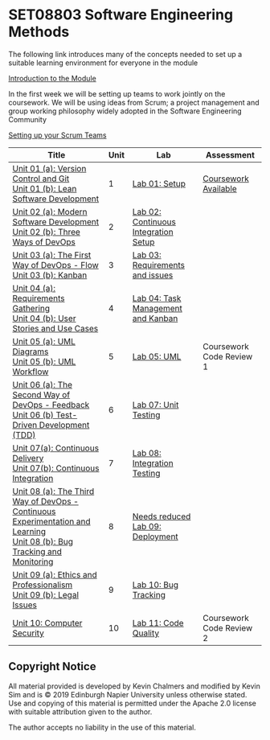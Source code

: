 # SET08803 Software Engineering Methods

The following link introduces many of the concepts needed to set up a suitable learning environment for everyone in the module

[Introduction to the Module](units/unit00/Introduction.md) 

In the first week we will be setting up teams to work jointly on the coursework. We will be using ideas from Scrum; a project management and group working philosophy widely adopted in the Software Engineering Community

[Setting up your Scrum Teams](units/unit00/ScrumAndTeamForming.md) 


| Title                                                        | Unit | Lab                                                | Assessment           |
| ------------------------------------------------------------ | ---- | -------------------------------------------------- | -------------------- |
| [Unit 01 (a): Version Control and Git](units/unit01/unit1a.md) <br> [Unit 01 (b): Lean Software Development](units/unit01/unit1b.md) | 1    | [Lab 01: Setup](labs/lab01)                        | [Coursework Available](assessment) |
| [Unit 02 (a): Modern Software Development](units/unit02/unit2a.md) <br> [Unit 02 (b): Three Ways of DevOps](units/unit02/unit2b.md) | 2    | [Lab 02: Continuous Integration Setup](labs/lab02) |                      |
| [Unit 03 (a): The First Way of DevOps - Flow](units/unit03/unit3a.md) <br> [Unit 03 (b): Kanban](units/unit03/unit3b.md) | 3    | [Lab 03: Requirements and issues](labs/lab03)      |                      |
| [Unit 04 (a): Requirements Gathering](units/unit04/unit4a.md) <br> [Unit 04 (b): User Stories and Use Cases](units/unit04/unit4b.md) | 4    | [Lab 04: Task Management and Kanban](labs/lab04)   |                      |
| [Unit 05 (a): UML Diagrams](units/unit05/unit5a.md) <br> [Unit 05 (b): UML Workflow](units/unit05/unit5b.md) | 5    | [Lab 05: UML](labs/lab05)                          | Coursework Code Review 1 |
| [Unit 06 (a): The Second Way of DevOps - Feedback](units/unit06/unit6a.md) <br> [Unit 06 (b) Test-Driven Development (TDD)](units/unit06/unit6b.md) | 6    | [Lab 07: Unit Testing](labs/lab07)                 |                      |
| [Unit 07(a): Continuous Delivery](units/unit07/unit7a.md) <br> [Unit 07(b): Continuous Integration](units/unit07/unit7b.md) | 7    | [Lab 08: Integration Testing](labs/lab08)          |                      |
| [Unit 08 (a): The Third Way of DevOps - Continuous Experimentation and Learning](units/unit08/unit8a.md) <br> [Unit 08 (b): Bug Tracking and Monitoring](units/unit08/unit8b.md) | 8    | [Needs reduced Lab 09: Deployment](labs/lab09)     |                      |
| [Unit 09 (a): Ethics and Professionalism](units/unit09/unit9a.md) <br> [Unit 09 (b): Legal Issues](units/unit09/unit9b.md) | 9    | [Lab 10: Bug Tracking](labs/lab10)                 |                      |
| [Unit 10: Computer Security](units/unit10/unit10a.md)        | 10   | [Lab 11: Code Quality](labs/lab11)                 | Coursework Code Review 2 |

## Copyright Notice

All material provided is developed by Kevin Chalmers and modified by Kevin Sim and is &copy; 2019 Edinburgh Napier University unless otherwise stated.  Use and copying of this material is permitted under the Apache 2.0 license with suitable attribution given to the author.

The author accepts no liability in the use of this material.